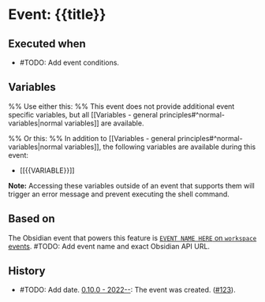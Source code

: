 # Event: {{title}}

## Executed when
- #TODO: Add event conditions.

## Variables

%% Use either this: %%
This event does not provide additional event specific variables, but all [[Variables - general principles#^normal-variables|normal variables]] are available.

%% Or this: %%
In addition to [[Variables - general principles#^normal-variables|normal variables]], the following variables are available during this event:

- [[{{VARIABLE}}]]

**Note:** Accessing these variables outside of an event that supports them will trigger an error message and prevent executing the shell command.

## Based on
The Obsidian event that powers this feature is [`EVENT NAME HERE` on `workspace` events](https://github.com/obsidianmd/obsidian-api/blob/763a243b4ec295c9c460560e9b227c8f18d8199b/obsidian.d.ts). #TODO: Add event name and exact Obsidian API URL.

## History
- #TODO: Add date. [0.10.0 - 2022--](https://github.com/Taitava/obsidian-shellcommands/blob/main/CHANGELOG.md#00---2022--): The event was created. ([#123](https://github.com/Taitava/obsidian-shellcommands/issues/123)).